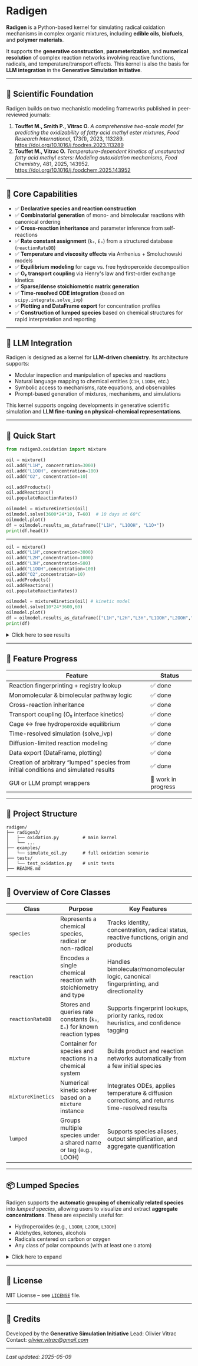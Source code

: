 # Radigen

**Radigen** is a Python-based kernel for simulating radical oxidation mechanisms in complex organic mixtures, including **edible oils**, **biofuels**, and **polymer materials**.

It supports the **generative construction**, **parameterization**, and **numerical resolution** of complex reaction networks involving reactive functions, radicals, and temperature/transport effects. This kernel is also the basis for **LLM integration** in the **Generative Simulation Initiative**.

------

## 🔬 Scientific Foundation

Radigen builds on two mechanistic modeling frameworks published in peer-reviewed journals:

1. **Touffet M., Smith P., Vitrac O.**
    *A comprehensive two-scale model for predicting the oxidizability of fatty acid methyl ester mixtures*,
    *Food Research International*, 173(1), 2023, 113289.
    https://doi.org/10.1016/j.foodres.2023.113289
2. **Touffet M., Vitrac O.**
    *Temperature-dependent kinetics of unsaturated fatty acid methyl esters: Modeling autoxidation mechanisms*,
    *Food Chemistry*, 481, 2025, 143952.
    https://doi.org/10.1016/j.foodchem.2025.143952

------

## 🧠 Core Capabilities

- ✅ **Declarative species and reaction construction**
- ✅ **Combinatorial generation** of mono- and bimolecular reactions with canonical ordering
- ✅ **Cross-reaction inheritance** and parameter inference from self-reactions
- ✅ **Rate constant assignment** (`k₀`, `Eₐ`) from a structured database (`reactionRateDB`)
- ✅ **Temperature and viscosity effects** via Arrhenius + Smoluchowski models
- ✅ **Equilibrium modeling** for cage vs. free hydroperoxide decomposition
- ✅ **O₂ transport coupling** via Henry's law and first-order exchange kinetics
- ✅ **Sparse/dense stoichiometric matrix generation**
- ✅ **Time-resolved ODE integration** (based on `scipy.integrate.solve_ivp`)
- ✅ **Plotting and DataFrame export** for concentration profiles
- ✅ **Construction of lumped species** based on chemical structures for rapid interpretation and reporting

------

## 🤖 LLM Integration

Radigen is designed as a kernel for **LLM-driven chemistry**. Its architecture supports:

- Modular inspection and manipulation of species and reactions
- Natural language mapping to chemical entities (`C1H`, `L1OOH`, etc.)
- Symbolic access to mechanisms, rate equations, and observables
- Prompt-based generation of mixtures, mechanisms, and simulations

This kernel supports ongoing developments in generative scientific simulation and **LLM fine-tuning on physical–chemical representations**.

------

## 🧪 Quick Start

```python
from radigen3.oxidation import mixture

oil = mixture()
oil.add("L1H", concentration=3000)
oil.add("L1OOH", concentration=100)
oil.add("O2", concentration=10)

oil.addProducts()
oil.addReactions()
oil.populateReactionRates()

oilmodel = mixtureKinetics(oil)
oilmodel.solve(3600*24*10, T=60)  # 10 days at 60°C
oilmodel.plot()
df = oilmodel.results_as_dataframe(["L1H", "L1OOH", "L1O•"])
print(df.head())
```

------

```python
oil = mixture()
oil.add("L1H",concentration=3000)
oil.add("L2H",concentration=1000)
oil.add("L3H",concentration=500)
oil.add("L1OOH",concentration=100)
oil.add("O2",concentration=10)
oil.addProducts()
oil.addReactions()
oil.populateReactionRates()

oilmodel = mixtureKinetics(oil) # kinetic model
oilmodel.solve(10*24*3600,60)
oilmodel.plot()
df = oilmodel.results_as_dataframe(["L1H","L2H","L3H","L1OOH","L2OOH","L3OOH"])
print(df)
```

<details>
	<summary>Click here to see results</summary>

⏱ 59 reactions involving 27 species were generated, including:

```
 *R0: L1H + HO• → L1• + H2O,
 *R1: L1H + L1O• → L1• + L1OH,
 *R2: L1H + L1OO• → L1• + L1OOH,
 *R3: L1H + L2OO• → L1• + L2OOH,
 *R4: L1H + L3OO• → L1• + L3OOH,
 *R5: L1H + L2O• → L1• + L2OH,
 *R6: L1H + L3O• → L1• + L3OH,
 *R7: L2H + HO• → L2• + H2O,
 *R8: L2H + L1O• → L2• + L1OH,
 *R9: L2H + L1OO• → L2• + L1OOH,
 *R10: L2H + L2OO• → L2• + L2OOH,
 *R11: L2H + L3OO• → L2• + L3OOH,
 *R12: L2H + L2O• → L2• + L2OH,
 *R13: L2H + L3O• → L2• + L3OH,
 *R14: L3H + HO• → L3• + H2O,
 *R15: L3H + L1O• → L3• + L1OH,
 *R16: L3H + L1OO• → L3• + L1OOH,
 *R17: L3H + L2OO• → L3• + L2OOH,
 *R18: L3H + L3OO• → L3• + L3OOH,
 *R19: L3H + L2O• → L3• + L2OH,
 *R20: L3H + L3O• → L3• + L3OH,
 *R21: L1OOH → L1O• + HO•,
 *R22: L1OOH + L1OOH → L1O• + L1OO•,
 *R23: L1OOH + L2OOH → L1O• + L2OO•,
 *R24: L1OOH + L2OOH → L2O• + L1OO•,
 *R25: L1OOH + L3OOH → L1O• + L3OO•,
 *R26: L1OOH + L3OOH → L3O• + L1OO•,
 *R27: L1• + O2 → L1OO•,
 *R28: L1• + L1• → L1-polymer + L1-polymer,
 *R29: L1• + L2• → L1-polymer + L2-polymer,
 *R30: L1• + L3• → L1-polymer + L3-polymer,
 *R31: L1• + L1OO• → L1-polymer + L1-polymer,
 *R32: L1• + L2OO• → L1-polymer + L2-polymer,
 *R33: L1• + L3OO• → L1-polymer + L3-polymer,
 *R34: L2• + O2 → L2OO•,
 *R35: L2• + L2• → L2-polymer + L2-polymer,
 *R36: L2• + L3• → L2-polymer + L3-polymer,
 *R37: L2• + L1OO• → L2-polymer + L1-polymer,
 *R38: L2• + L2OO• → L2-polymer + L2-polymer,
 *R39: L2• + L3OO• → L2-polymer + L3-polymer,
 *R40: L3• + O2 → L3OO•,
 *R41: L3• + L3• → L3-polymer + L3-polymer,
 *R42: L3• + L1OO• → L3-polymer + L1-polymer,
 *R43: L3• + L2OO• → L3-polymer + L2-polymer,
 *R44: L3• + L3OO• → L3-polymer + L3-polymer,
 *R45: L1O• → L1=O,
 *R46: L1OO• + L1OO• → L1-polymer + L1-polymer,
 *R47: L1OO• + L2OO• → L1-polymer + L2-polymer,
 *R48: L1OO• + L3OO• → L1-polymer + L3-polymer,
 *R49: L2OO• + L2OO• → L2-polymer + L2-polymer,
 *R50: L2OO• + L3OO• → L2-polymer + L3-polymer,
 *R51: L3OO• + L3OO• → L3-polymer + L3-polymer,
 *R52: L2OOH → L2O• + HO•,
 *R53: L2OOH + L2OOH → L2O• + L2OO•,
 *R54: L2OOH + L3OOH → L2O• + L3OO•,
 *R55: L2OOH + L3OOH → L3O• + L2OO•,
 *R56: L3OOH → L3O• + HO•,
 *R57: L3OOH + L3OOH → L3O• + L3OO•,
 *R58: L2O• → L2=O,
 *R59: L3O• → L3=O
```
*A star indicates that the reaction has been correctly parameterized*.
</details>

------

## 📘 Feature Progress

| Feature                                                      | Status             |
| ------------------------------------------------------------ | ------------------ |
| Reaction fingerprinting + registry lookup                    | ✅ done             |
| Monomolecular & bimolecular pathway logic                    | ✅ done             |
| Cross-reaction inheritance                                   | ✅ done             |
| Transport coupling (O₂ interface kinetics)                   | ✅ done             |
| Cage ↔ free hydroperoxide equilibrium                        | ✅ done             |
| Time-resolved simulation (solve_ivp)                         | ✅ done             |
| Diffusion-limited reaction modeling                          | ✅ done             |
| Data export (DataFrame, plotting)                            | ✅ done             |
| Creation of arbitrary “lumped” species from initial conditions and simulated results | ✅ done             |
| GUI or LLM prompt wrappers                                   | 🚧 work in progress |

------

## 📂 Project Structure

```
radigen/
├── radigen3/
│   ├── oxidation.py         # main kernel
│   └── ...
├── examples/
│   └── simulate_oil.py      # full oxidation scenario
├── tests/
│   └── test_oxidation.py    # unit tests
├── README.md
```

------


## 🧩 Overview of Core Classes
| Class             | Purpose                                                                 | Key Features                                                                                    |
| ----------------- | ----------------------------------------------------------------------- | ----------------------------------------------------------------------------------------------- |
| `species`         | Represents a chemical species, radical or non-radical                   | Tracks identity, concentration, radical status, reactive functions, origin and products         |
| `reaction`        | Encodes a single chemical reaction with stoichiometry and type          | Handles bimolecular/monomolecular logic, canonical fingerprinting, and directionality           |
| `reactionRateDB`  | Stores and queries rate constants (`k₀`, `Eₐ`) for known reaction types | Supports fingerprint lookups, priority ranks, redox heuristics, and confidence tagging          |
| `mixture`         | Container for species and reactions in a chemical system                | Builds product and reaction networks automatically from a few initial species                   |
| `mixtureKinetics` | Numerical kinetic solver based on a `mixture` instance                  | Integrates ODEs, applies temperature & diffusion corrections, and returns time-resolved results |
| `lumped`          | Groups multiple species under a shared name or tag (e.g., LOOH)         | Supports species aliases, output simplification, and aggregate quantification                   |

------

## 📦 Lumped Species

Radigen supports the **automatic grouping of chemically related species** into *lumped species*, allowing users to visualize and extract **aggregate concentrations**. These are especially useful for:

- Hydroperoxides (e.g., `L1OOH`, `L2OOH`, `L3OOH`)
- Aldehydes, ketones, alcohols
- Radicals centered on carbon or oxygen
- Any class of polar compounds (with at least one `O` atom)

<details>
	<summary>Click here to expand</summary>

This feature relies on two mechanisms:

### 1 | **Auto-Grouping from `mixture`**

```python
# Get a lumped object containing all hydroperoxides
rooh = oil.lumped_hydroperoxides()

# Similarly for aldehydes, radicals, etc.
radC = oil.lumped_radicals_on_C()
polar = oil.lumped_polar_compounds()
```

Each method returns a `lumped` object with a `.name` and `.species` list. These objects can be passed to `mixtureKinetics`.

### 2 | **Registration in Kinetics Model**

You can register lumped species to be **plotted or exported as if they were real species**:

```python
oilmodel = mixtureKinetics(oil)
oilmodel.register_lumped("LOOH", rooh)           # name can be arbitrary
oilmodel.register_lumped("radicals_C", radC)

oilmodel.solve(10*24*3600, T=60)
oilmodel.plot()                                  # includes lumped if species=None
df = oilmodel.results_as_dataframe()             # same: lumped automatically appended
```

If you only want to include specific lumped species:

```python
oilmodel.plot(["L1H", "LOOH", "radicals_C"])
df = oilmodel.results_as_dataframe(["L1H", "LOOH", "radicals_C"])
```

### 🔧 Custom Grouping by Function or Pattern

Advanced users can create lumped species on the fly:

```python
# Group all with reactive function == 'COOH'
l1 = oil.get_lumped_by_function("COOH")

# Group all species whose name matches a regex
peroxyls = oil.get_lumped_by_pattern(r".*OO•$")
```

These groups can be registered and used identically to individual species.

</details>

------

## 📜 License

MIT License – see [`LICENSE`](https://chatgpt.com/c/LICENSE) file.

------

## 🧠 Credits

Developed by the **Generative Simulation Initiative**
 Lead: Olivier Vitrac
 Contact: *[olivier.vitrac@gmail.com](mailto:olivier.vitrac@gmail.com)*

------

*Last updated: 2025-05-09*

